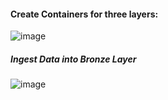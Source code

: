 #### Create Containers for three layers:

![image](https://github.com/user-attachments/assets/14bb40a0-2e27-4f9d-9a13-380e216c8693)

##### Ingest Data into Bronze Layer

![image](https://github.com/user-attachments/assets/21e985a8-4524-4b41-8ee0-a4717dbe9150)

